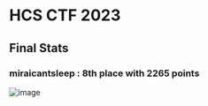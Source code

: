 # HCS CTF 2023

## Final Stats

### miraicantsleep : 8th place with 2265 points
![image](https://github.com/miraicantsleep/ctf-writeups/assets/29684003/a63e7c80-f47f-4d3b-b67a-4cee4aab1a37)
